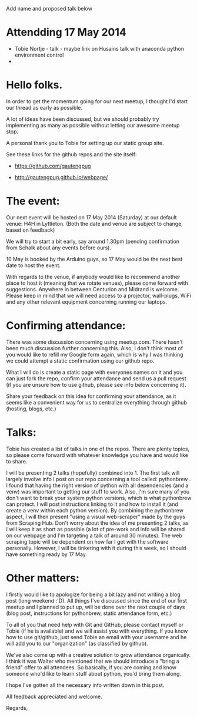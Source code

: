 Add name and proposed talk below 

# Attendding 17 May 2014
* Tobie Nortje - talk - maybe link on Husains talk with anaconda python environment control 
* 


# Hello folks.

In order to get the momentum going for our next meetup, I thought I'd start our thread as early as possible.

A lot of ideas have been discussed, but we should probably try implementing as many as possible without letting our awesome meetup stop.

A personal thank you to Tobie for setting up our static group site.

See these links for the github repos and the site itself:

* https://github.com/gautengpug

* http://gautengpug.github.io/webpage/

# The event:

Our next event will be hosted on 17 May 2014 (Saturday) at our default venue: H4H in Lyttleton. (Both the date and venue are subject to change, based on feedback)

We will try to start a bit early, say around 1.30pm (pending confirmation from Schalk about any events before ours).

10 May is booked by the Arduino guys, so 17 May would be the next best date to host the event.

With regards to the venue, if anybody would like to recommend another place to host it (meaning that we rotate venues), please come forward with suggestions. Anywhere in between Centurion and Midrand is welcome. Please keep in mind that we will need access to a projector, wall-plugs, WiFi and any other relevant equipment concerning running our laptops.


# Confirming attendance:

There was some discussion concerning using meetup.com. There hasn't been much discussion further concerning this. Also, I don't think most of you would like to refill my Google form again, which is why I was thinking we could attempt a static confirmation using our github repo.

What I will do is create a static page with everyones names on it and you can just fork the repo, confirm your attendance and send us a pull request (if you are unsure how to use github, please see info below concerning it).

Share your feedback on this idea for confirming your attendance, as it seems like a convenient way for us to centralize everything through github (hosting, blogs, etc.)

# Talks:

Tobie has created a list of talks in one of the repos. There are plenty topics, so please come forward with whatever knowledge you have and would like to share.

I will be presenting 2 talks (hopefully) combined into 1. The first talk will largely involve info I post on our repo concerning a tool called: pythonbrew . I found that having the right version of python with all dependencies (and a venv) was important to getting our stuff to work. Also, I'm sure many of you don't want to break your system python versions, which is what pythonbrew can protect. I will post instructions linking to it and how to install it (and create a venv within each python version). By combining the pythonbrew aspect, I will then present "using a visual web-scraper" made by the guys from Scraping Hub. Don't worry about the idea of me presenting 2 talks, as I will keep it as short as possible (a lot of pre-work and info will be shared on our webpage and I'm targeting a talk of around 30 minutes). The web scraping topic will be dependent on how far I get with the software personally. However, I will be tinkering with it during this week, so I should have something ready by 17 May.

# Other matters:

I firstly would like to apologize for being a bit lazy and not writing a blog post (long weekend :'D). All things I've discussed since the end of our first meetup and I planned to put up, will be done over the next couple of days (blog post, instructions for pythonbrew, static attendance form, etc.)

To all of you that need help with Git and GitHub, please contact myself or Tobie (if he is available) and we will assist you with everything. If you know how to use git/github, just send Tobie an email with your username and he will add you to our "organization" (as classified by github).

We've also come up with a creative solution to grow attendance organically. I think it was Walter who mentioned that we should introduce a "bring a friend" offer to all attendees. So basically, if you are coming and know someone who'd like to learn stuff about python, you'd bring them along.

<!-- end -->

I hope I've gotten all the necessary info written down in this post.

All feedback appreciated and welcome.

Regards,
